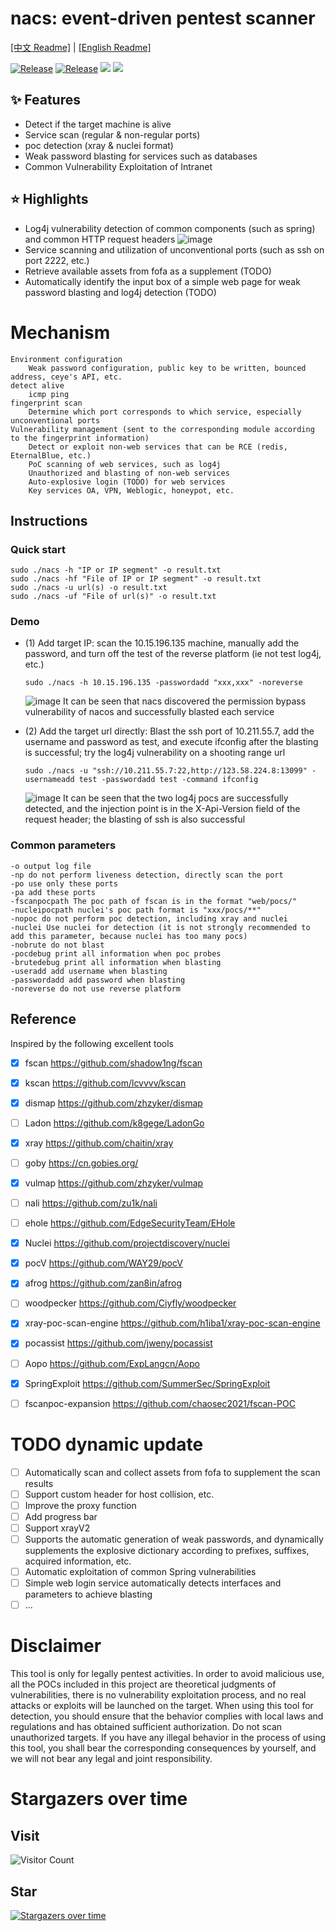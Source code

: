 # nacs: event-driven pentest scanner

[[中文 Readme]](https://github.com/u21h2/nacs/blob/main/README.md)
|
[[English Readme]](https://github.com/u21h2/nacs/blob/main/README_EN.md)


<a href="https://github.com/u21h2/nacs"><img alt="Release" src="https://img.shields.io/github/go-mod/go-version/u21h2/nacs?filename=go.mod"></a>
<a href="https://github.com/u21h2/nacs"><img alt="Release" src="https://img.shields.io/badge/nacs-0.0.3-ff69b4"></a>
<a href="https://github.com/u21h2/nacs/releases"><img src="https://img.shields.io/github/downloads/u21h2/nacs/total"></a>
<a href="https://github.com/u21h2/nacs"><img src="https://img.shields.io/github/forks/u21h2/nacs"></a>

## ✨ Features
- Detect if the target machine is alive
- Service scan (regular & non-regular ports)
- poc detection (xray & nuclei format)
- Weak password blasting for services such as databases
- Common Vulnerability Exploitation of Intranet


## ⭐️ Highlights
- Log4j vulnerability detection of common components (such as spring) and common HTTP request headers
  ![image](utils/3.png)
- Service scanning and utilization of unconventional ports (such as ssh on port 2222, etc.)
- Retrieve available assets from fofa as a supplement (TODO)
- Automatically identify the input box of a simple web page for weak password blasting and log4j detection (TODO)


# Mechanism
    Environment configuration
        Weak password configuration, public key to be written, bounced address, ceye's API, etc.
    detect alive
        icmp ping
    fingerprint scan
        Determine which port corresponds to which service, especially unconventional ports
    Vulnerability management (sent to the corresponding module according to the fingerprint information)
        Detect or exploit non-web services that can be RCE (redis, EternalBlue, etc.)
        PoC scanning of web services, such as log4j
        Unauthorized and blasting of non-web services
        Auto-explosive login (TODO) for web services
        Key services OA, VPN, Weblogic, honeypot, etc.


## Instructions

### Quick start
```
sudo ./nacs -h "IP or IP segment" -o result.txt
sudo ./nacs -hf "File of IP or IP segment" -o result.txt
sudo ./nacs -u url(s) -o result.txt
sudo ./nacs -uf "File of url(s)" -o result.txt
```

### Demo
- (1) Add target IP: scan the 10.15.196.135 machine, manually add the password, and turn off the test of the reverse platform (ie not test log4j, etc.)
    ```
    sudo ./nacs -h 10.15.196.135 -passwordadd "xxx,xxx" -noreverse
    ```
  ![image](utils/1.png)
  It can be seen that nacs discovered the permission bypass vulnerability of nacos and successfully blasted each service

- (2) Add the target url directly: Blast the ssh port of 10.211.55.7, add the username and password as test, and execute ifconfig after the blasting is successful; try the log4j vulnerability on a shooting range url
  ```
  sudo ./nacs -u "ssh://10.211.55.7:22,http://123.58.224.8:13099" -usernameadd test -passwordadd test -command ifconfig
  ```
  ![image](utils/2.png)
  It can be seen that the two log4j pocs are successfully detected, and the injection point is in the X-Api-Version field of the request header; the blasting of ssh is also successful

### Common parameters
```
-o output log file
-np do not perform liveness detection, directly scan the port
-po use only these ports
-pa add these ports
-fscanpocpath The poc path of fscan is in the format "web/pocs/"
-nucleipocpath nuclei's poc path format is "xxx/pocs/**"
-nopoc do not perform poc detection, including xray and nuclei
-nuclei Use nuclei for detection (it is not strongly recommended to add this parameter, because nuclei has too many pocs)
-nobrute do not blast
-pocdebug print all information when poc probes
-brutedebug print all information when blasting
-useradd add username when blasting
-passwordadd add password when blasting
-noreverse do not use reverse platform
```

## Reference
Inspired by the following excellent tools
- [x] fscan https://github.com/shadow1ng/fscan
- [x] kscan https://github.com/lcvvvv/kscan
- [x] dismap https://github.com/zhzyker/dismap
- [ ] Ladon https://github.com/k8gege/LadonGo
- [x] xray https://github.com/chaitin/xray
- [ ] goby https://cn.gobies.org/
- [x] vulmap https://github.com/zhzyker/vulmap
- [ ] nali https://github.com/zu1k/nali
- [ ] ehole https://github.com/EdgeSecurityTeam/EHole
- [x] Nuclei https://github.com/projectdiscovery/nuclei
- [x] pocV https://github.com/WAY29/pocV
- [x] afrog https://github.com/zan8in/afrog
- [ ] woodpecker https://github.com/Ciyfly/woodpecker
- [x] xray-poc-scan-engine https://github.com/h1iba1/xray-poc-scan-engine
- [x] pocassist https://github.com/jweny/pocassist
- [ ] Aopo https://github.com/ExpLangcn/Aopo
- [x] SpringExploit https://github.com/SummerSec/SpringExploit
- [ ] fscanpoc-expansion  https://github.com/chaosec2021/fscan-POC


# TODO dynamic update
- [ ] Automatically scan and collect assets from fofa to supplement the scan results
- [ ] Support custom header for host collision, etc.
- [ ] Improve the proxy function
- [ ] Add progress bar
- [ ] Support xrayV2
- [ ] Supports the automatic generation of weak passwords, and dynamically supplements the explosive dictionary according to prefixes, suffixes, acquired information, etc.
- [ ] Automatic exploitation of common Spring vulnerabilities
- [ ] Simple web login service automatically detects interfaces and parameters to achieve blasting
- [ ] ...

# Disclaimer
This tool is only for legally pentest activities.
In order to avoid malicious use, all the POCs included in this project are theoretical judgments of vulnerabilities, there is no vulnerability exploitation process, and no real attacks or exploits will be launched on the target.
When using this tool for detection, you should ensure that the behavior complies with local laws and regulations and has obtained sufficient authorization.
Do not scan unauthorized targets.
If you have any illegal behavior in the process of using this tool, you shall bear the corresponding consequences by yourself, and we will not bear any legal and joint responsibility.

# Stargazers over time
## Visit
![Visitor Count](https://profile-counter.glitch.me/u21h2-nacs/count.svg)
## Star
[![Stargazers over time](https://starchart.cc/u21h2/nacs.svg)](https://starchart.cc/u21h2/nacs)
